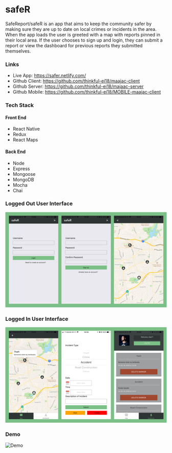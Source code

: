 # safeR
SafeReport/safeR is an app that aims to keep the community safer by making sure they are up to date on local crimes or incidents in the area. When the app loads the user is greeted with a map with reports pinned in their local area. If the user chooses to sign up and login, they can submit a report or view the dashboard for previous reports they submitted themselves.

### Links
* Live App: https://safer.netlify.com/
* Github Client: https://github.com/thinkful-ei18/maajac-client
* Github Server: https://github.com/thinkful-ei18/majaac-server
* Github Mobile: https://github.com/thinkful-ei18/MOBILE-maajac-client

### Tech Stack
#### Front End
* React Native
* Redux
* React Maps
#### Back End
* Node
* Express
* Mongoose
* MongoDB
* Mocha
* Chai

### Logged Out User Interface
![Logged Out User Interface](./assets/native_logged_out.jpg)


### Logged In User Interface
![Logged In User Interface](./assets/native_logged_in.jpg)

### Demo
![Demo](https://user-images.githubusercontent.com/29032869/40249202-1b921120-5a87-11e8-82e4-5a699f23f73c.gif)
